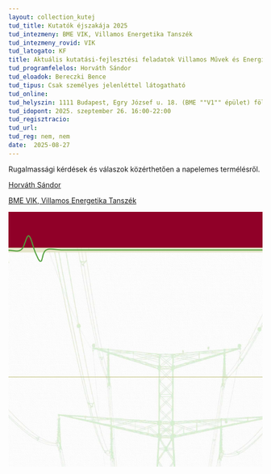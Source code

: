 ```yaml
---
layout: collection_kutej
tud_title: Kutatók éjszakája 2025
tud_intezmeny: BME VIK, Villamos Energetika Tanszék
tud_intezmeny_rovid: VIK
tud_latogato: KF
title: Aktuális kutatási-fejlesztési feladatok Villamos Művek és Energiaátalakítók területén
tud_programfelelos: Horváth Sándor
tud_eloadok: Bereczki Bence
tud_tipus: Csak személyes jelenléttel látogatható
tud_online: 
tud_helyszin: 1111 Budapest, Egry József u. 18. (BME ""V1"" épület) földszint 024.
tud_idopont: 2025. szeptember 26. 16:00-22:00 
tud_regisztracio: 
tud_url: 
tud_reg: nem, nem
date:  2025-08-27
---
```


Rugalmassági kérdések és válaszok közérthetően a napelemes termélésről. 

[Horváth Sándor](https://tudprog.bme.hu/kutatok_ejszakaja/profilok/horvath_sandor)

[BME VIK, Villamos Energetika Tanszék](https://vet.bme.hu/)

![Aktuális kutatási-fejlesztési feladatok Villamos Művek és Energiaátalakítók területén](../2025/images/aktualis-kutatasi-fejlesztesi-feladatok-villamos-muvek.png)
